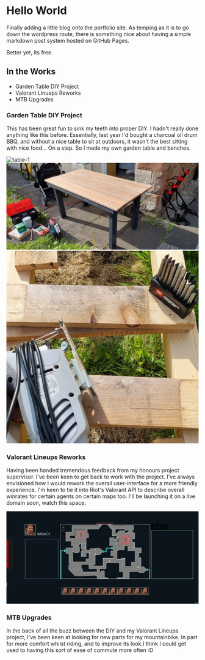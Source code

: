 # Hello World

Finally adding a little blog onto the portfolio site.
As temping as it is to go down the wordpress route, there is something
nice about having a simple markdown post system hosted on GitHub Pages. 

Better yet, its free.

## In the Works
* Garden Table DIY Project
* Valorant Linueps Reworks
* MTB Upgrades

### Garden Table DIY Project
This has been great fun to sink my teeth into proper DIY. I hadn't really done anything like this before. Essentially, last year I'd bought a charcoal oil drum BBQ, and without a nice table to sit at outdoors, it wasn't the best sitting with nice food... On a step. So I made my own garden table and benches.

![table-1](/blog-template/img/2022-05-23/table-1.jpg)
![table-2](/img/2022-05-23/table-2.jpg)
![table-3](/img/2022-05-23/table-3.jpg)

### Valorant Lineups Reworks
Having been handed tremendous feedback from my honours project supervisor. I've been keen to get back to work with the project. I've always envisioned how I would rework the overall user-interface for a more friendly experience. I'm keen to tie it into Riot's Valorant API to describe overall winrates for certain agents on certain maps too. I'll be launching it on a live domain soon, watch this space.

![map-blockout](../img/2022-05-23/map-blockout.jpg)

### MTB Upgrades
In the back of all the buzz between the DIY and my Valorant Lineups project, I've been keen at looking for new parts for my mountainbike. In part for more comfort whilst riding, and to improve its look.I think I could get used to having this sort of ease of commute more often :D

